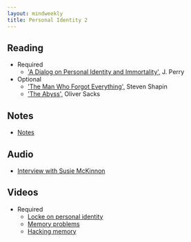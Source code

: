 ```yaml
---
layout: mindweekly
title: Personal Identity 2
---
```


## Reading

+ Required
	+ ['A Dialog on Personal Identity and Immortality',](Perry.pdf) J. Perry
+ Optional 
	+ ['The Man Who Forgot Everything',](m.pdf) Steven Shapin
	+ ['The Abyss',](a.pdf) Oliver Sacks

## Notes 
+ [Notes](notes)

## Audio
+ [Interview with Susie McKinnon](https://www.cbc.ca/player/play/2670406429)

## Videos
+ Required
	+ [Locke on personal identity](https://www.youtube.com/playlist?list=PLtKNX4SfKpzW7-RzDGW1pCDR_JTZhVAbj)
	+ [Memory problems](https://www.youtube.com/watch?v=PB2OegI6wvI) 
	+ [Hacking memory](https://www.youtube.com/watch?v=601_pvMuSvo)


